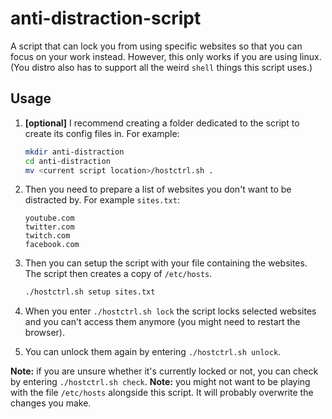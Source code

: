 # anti-distraction-script

A script that can lock you from using specific websites so that you can focus on your work instead. However, this only works if you are using linux. (You distro also has to support all the weird `shell` things this script uses.)

## Usage

1. **\[optional\]** I recommend creating a folder dedicated to the script to create its config files in.
    For example:
    ```bash
    mkdir anti-distraction
    cd anti-distraction
    mv <current script location>/hostctrl.sh .
    ```

1. Then you need to prepare a list of websites you don't want to be distracted by.
    For example `sites.txt`:
    ```
    youtube.com
    twitter.com
    twitch.com
    facebook.com
    ```

1. Then you can setup the script with your file containing the websites.
    The script then creates a copy of `/etc/hosts`.
    ```bash
    ./hostctrl.sh setup sites.txt
    ```

1. When you enter `./hostctrl.sh lock` the script locks selected websites and you can't access them anymore (you might need to restart the browser).

1. You can unlock them again by entering `./hostctrl.sh unlock`.

**Note:** if you are unsure whether it's currently locked or not, you can check by entering `./hostctrl.sh check`.
**Note:** you might not want to be playing with the file `/etc/hosts` alongside this script. It will probably overwrite the changes you make.
